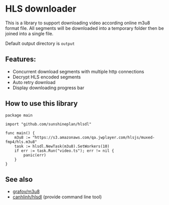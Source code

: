 # HLS downloader
This is a library to support downloading video according online m3u8 format file. All segments will be downloaded into a temporary folder then be joined into a single file.

Default output directory is `output`


## Features:
* Concurrent download segments with multiple http connections
* Decrypt HLS encoded segments
* Auto retry download
* Display downloading progress bar


## How to use this library
```
package main

import "github.com/sunshineplan/hlsdl"

func main() {
    m3u8 := "https://s3.amazonaws.com/qa.jwplayer.com/hlsjs/muxed-fmp4/hls.m3u8"
	task := hlsdl.NewTask(m3u8).SetWorkers(10)
	if err := task.Run("video.ts"); err != nil {
		panic(err)
	}
}
```


## See also

  * [grafov/m3u8](https://github.com/grafov/m3u8)
  * [canhlinh/hlsdl](https://github.com/canhlinh/hlsdl) (provide command line tool)
